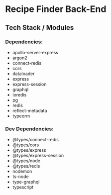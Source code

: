 # Recipe Finder Back-End

## Tech Stack / Modules

### Dependencies:

- apollo-server-express
- argon2
- connect-redis
- cors
- dataloader
- express
- express-session
- graphql
- ioredis
- pg
- redis
- reflect-metadata
- typeorm

### Dev Dependencies:

- @types/connect-redis
- @types/cors
- @types/express
- @types/express-session
- @types/node
- @types/redis
- nodemon
- ts-node
- type-graphql
- typescript

